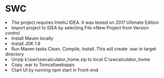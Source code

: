 # SWC
<li>The project requires IntelliJ IDEA. It was tested on 2017 Ultimate Edition<br>
<li>Import project to IDEA by selecting File->New Project from Version control<br>
<li>Install Maven locally<br>
<li>Install JDK 1.8<br>
<li>Run Maven tasks Clean, Compile, Install. This will create .war in target directory<br>
<li>Unzip k:\swc\swcalculator_home.zip to local C:\swcalculator_home<br>
<li>Copy .war to Tomcat\webapps <br>
<li>Ctart UI by running npm start in Front-end<br>
